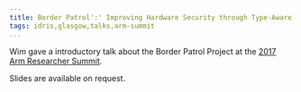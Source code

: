 ```yaml
---
title: Border Patrol':' Improving Hardware Security through Type-Aware Systems Design
tags: idris,glasgow,talks,arm-summit
...
```


Wim gave a introductory talk about the Border Patrol Project at the [2017 Arm Researcher Summit](https://developer.arm.com/research/summit/previous-summits/2017).

Slides are available on request.
